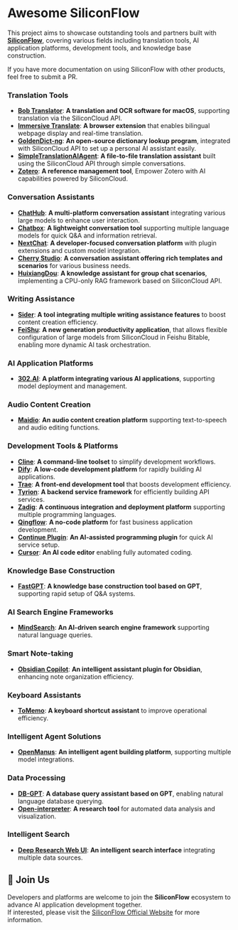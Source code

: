 # Awesome SiliconFlow

This project aims to showcase outstanding tools and partners built with [**SiliconFlow**](https://www.siliconflow.cn/), covering various fields including translation tools, AI application platforms, development tools, and knowledge base construction.

If you have more documentation on using SiliconFlow with other products, feel free to submit a PR.

### Translation Tools

- [**Bob Translator**](https://docs.siliconflow.cn/usercases/en/use-siliconcloud-in-bob): **A translation and OCR software for macOS**, supporting translation via the SiliconCloud API.
- [**Immersive Translate**](https://docs.siliconflow.cn/en/usercases/use-siliconcloud-in-immersive-translate): **A browser extension** that enables bilingual webpage display and real-time translation.
- [**GoldenDict-ng**](https://forum.freemdict.com/t/topic/31335): **An open-source dictionary lookup program**, integrated with SiliconCloud API to set up a personal AI assistant easily.
- [**SimpleTranslationAIAgent**](https://zhuanlan.zhihu.com/p/717541519): **A file-to-file translation assistant** built using the SiliconCloud API through simple conversations.
- [**Zotero**](https://www.bilibili.com/video/BV1vwYdeREwy/): **A reference management tool**, Empower Zotero with AI capabilities powered by SiliconCloud.

### Conversation Assistants

- [**ChatHub**](https://docs.siliconflow.cn/en/usercases/use-siliconcloud-in-chathub): **A multi-platform conversation assistant** integrating various large models to enhance user interaction.
- [**Chatbox**](https://docs.siliconflow.cn/en/usercases/use-siliconcloud-in-chatbox): **A lightweight conversation tool** supporting multiple language models for quick Q&A and information retrieval.
- [**NextChat**](https://docs.siliconflow.cn/en/usercases/use-siliconcloud-in-nextchat): **A developer-focused conversation platform** with plugin extensions and custom model integration.
- [**Cherry Studio**](https://docs.siliconflow.cn/en/usercases/use-siliconcloud-in-cherry-studio): **A conversation assistant offering rich templates and scenarios** for various business needs.
- [**HuixiangDou**](https://zhuanlan.zhihu.com/p/696833005): **A knowledge assistant for group chat scenarios**, implementing a CPU-only RAG framework based on SiliconCloud API.

### Writing Assistance

- [**Sider**](https://docs.siliconflow.cn/en/usercases/use-siliconcloud-in-sider): **A tool integrating multiple writing assistance features** to boost content creation efficiency.
- [**FeiShu**](https://docs.siliconflow.cn/cn/usercases/use-siliconcloud-in-feishu): **A new generation productivity application**, that allows flexible configuration of large models from SiliconCloud in Feishu Bitable, enabling more dynamic AI task orchestration.

### AI Application Platforms

- [**302.AI**](https://docs.siliconflow.cn/en/usercases/use-siliconcloud-in-302ai): **A platform integrating various AI applications**, supporting model deployment and management.

### Audio Content Creation

- [**Maidio**](https://docs.siliconflow.cn/cn/usercases/use-siliconcloud-in-cube-sugar-studio): **An audio content creation platform** supporting text-to-speech and audio editing functions.

### Development Tools & Platforms

- [**Cline**](https://docs.siliconflow.cn/en/usercases/use-siliconcloud-in-cline): **A command-line toolset** to simplify development workflows.
- [**Dify**](https://docs.siliconflow.cn/en/usercases/use-siliconcloud-in-dify): **A low-code development platform** for rapidly building AI applications.
- [**Trae**](https://docs.siliconflow.cn/en/usercases/use-siliconcloud-in-trae): **A front-end development tool** that boosts development efficiency.
- [**Tyrion**](https://docs.siliconflow.cn/en/usercases/use-siliconcloud-in-tyrion): **A backend service framework** for efficiently building API services.
- [**Zadig**](https://docs.siliconflow.cn/en/usercases/use-siliconcloud-in-zadig): **A continuous integration and deployment platform** supporting multiple programming languages.
- [**Qingflow**](https://docs.siliconflow.cn/en/usercases/use-siliconcloud-in-qingflow): **A no-code platform** for fast business application development.
- [**Continue Plugin**](https://zhuanlan.zhihu.com/p/716245893): **An AI-assisted programming plugin** for quick AI service setup.
- [**Cursor**](https://www.bilibili.com/video/BV1kas4ePEcv/): **An AI code editor** enabling fully automated coding.

### Knowledge Base Construction

- [**FastGPT**](https://docs.siliconflow.cn/en/usercases/use-siliconcloud-in-fastgpt): **A knowledge base construction tool based on GPT**, supporting rapid setup of Q&A systems.

### AI Search Engine Frameworks

- [**MindSearch**](https://docs.siliconflow.cn/en/usercases/use-siliconcloud-in-mindsearch): **An AI-driven search engine framework** supporting natural language queries.

### Smart Note-taking

- [**Obsidian Copilot**](https://docs.siliconflow.cn/en/usercases/use-siliconcloud-in-obsidian): **An intelligent assistant plugin for Obsidian**, enhancing note organization efficiency.

### Keyboard Assistants

- [**ToMemo**](https://docs.siliconflow.cn/en/usercases/use-siliconcloud-in-tomemo): **A keyboard shortcut assistant** to improve operational efficiency.

### Intelligent Agent Solutions

- [**OpenManus**](https://docs.siliconflow.cn/cn/usercases/use-siliconcloud-in-openmanus): **An intelligent agent building platform**, supporting multiple model integrations.

### Data Processing

- [**DB-GPT**](https://docs.siliconflow.cn/en/usercases/use-siliconcloud-in-DB-GPT): **A database query assistant based on GPT**, enabling natural language database querying.
- [**Open-interpreter**](https://www.bilibili.com/video/BV1kgYiemEoq/): **A research tool** for automated data analysis and visualization.

### Intelligent Search

- [**Deep Research Web UI**](https://docs.siliconflow.cn/en/usercases/use-siliconcloud-in-deep-research-web-ui): **An intelligent search interface** integrating multiple data sources.

## 🤝 Join Us

Developers and platforms are welcome to join the **SiliconFlow** ecosystem to advance AI application development together.  
If interested, please visit the [SiliconFlow Official Website](https://www.siliconflow.cn/partner) for more information.
